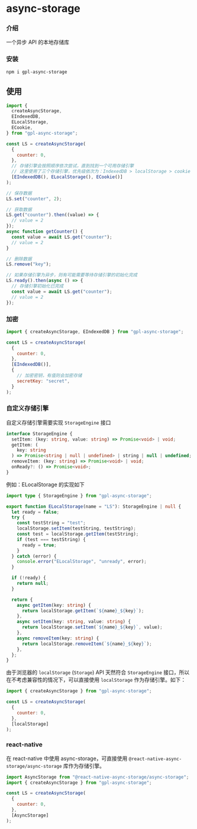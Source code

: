 # async-storage

### 介绍

一个异步 API 的本地存储库

### 安装

```
npm i gpl-async-storage
```

## 使用

```js
import {
  createAsyncStorage,
  EIndexedDB,
  ELocalStorage,
  ECookie,
} from "gpl-async-storage";

const LS = createAsyncStorage(
  {
    counter: 0,
  },
  // 存储引擎会按照顺序依次尝试，直到找到一个可用存储引擎
  // 这里使用了三个存储引擎，优先级依次为：IndexedDB > localStorage > cookie
  [EIndexedDB(), ELocalStorage(), ECookie()]
);

// 保存数据
LS.set("counter", 2);

// 获取数据
LS.get("counter").then((value) => {
  // value = 2
});
async function getCounter() {
  const value = await LS.get("counter");
  // value = 2
}

// 删除数据
LS.remove("key");

// 如果存储引擎为异步，则有可能需要等待存储引擎的初始化完成
LS.ready().then(async () => {
  // 存储引擎初始化已完成
  const value = await LS.get("counter");
  // value = 2
});
```

### 加密

```js
import { createAsyncStorage, EIndexedDB } from "gpl-async-storage";

const LS = createAsyncStorage(
  {
    counter: 0,
  },
  [EIndexedDB()],
  {
    // 加密密钥，有值则会加密存储
    secretKey: "secret",
  }
);
```

### 自定义存储引擎

自定义存储引擎需要实现 `StorageEngine` 接口

```ts
interface StorageEngine {
  setItem: (key: string, value: string) => Promise<void> | void;
  getItem: (
    key: string
  ) => Promise<string | null | undefined> | string | null | undefined;
  removeItem: (key: string) => Promise<void> | void;
  onReady?: () => Promise<void>;
}
```

例如：ELocalStorage 的实现如下

```ts
import type { StorageEngine } from "gpl-async-storage";

export function ELocalStorage(name = "LS"): StorageEngine | null {
  let ready = false;
  try {
    const testString = "test";
    localStorage.setItem(testString, testString);
    const test = localStorage.getItem(testString);
    if (test === testString) {
      ready = true;
    }
  } catch (error) {
    console.error("ELocalStorage", "unready", error);
  }

  if (!ready) {
    return null;
  }

  return {
    async getItem(key: string) {
      return localStorage.getItem(`${name}_${key}`);
    },
    async setItem(key: string, value: string) {
      return localStorage.setItem(`${name}_${key}`, value);
    },
    async removeItem(key: string) {
      return localStorage.removeItem(`${name}_${key}`);
    },
  };
}
```

由于浏览器的 `localStorage` (`Storage`) API 天然符合 `StorageEngine` 接口，所以在不考虑兼容性的情况下，可以直接使用 `localStorage` 作为存储引擎。如下：

```js
import { createAsyncStorage } from "gpl-async-storage";

const LS = createAsyncStorage(
  {
    counter: 0,
  },
  [localStorage]
);
```

### react-native

在 react-native 中使用 async-storage，可直接使用 `@react-native-async-storage/async-storage` 库作为存储引擎。

```js
import AsyncStorage from "@react-native-async-storage/async-storage";
import { createAsyncStorage } from "gpl-async-storage";

const LS = createAsyncStorage(
  {
    counter: 0,
  },
  [AsyncStorage]
);
```
